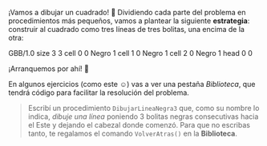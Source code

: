 ¡Vamos a dibujar un cuadrado! :raised_hands: Dividiendo cada parte del problema en procedimientos más pequeños, vamos a plantear la siguiente **estrategia**: construir al cuadrado como tres líneas de tres bolitas, una encima de la otra:

<gs-board>
 GBB/1.0
 size 3 3
 cell 0 0 Negro 1
 cell 1 0 Negro 1
 cell 2 0 Negro 1
 head 0 0
</gs-board>

¡Arranquemos por ahí! :muscle:

En algunos ejercicios (como este :relaxed:) vas a ver una pestaña _Biblioteca_, que tendrá código para facilitar la resolución del problema.

> Escribí un procedimiento `DibujarLineaNegra3` que, como su nombre lo indica, _dibuje una línea_ poniendo 3 bolitas negras consecutivas hacia el Este y dejando el cabezal donde comenzó. Para que no escribas tanto, te regalamos el comando `VolverAtras()` en la **Biblioteca**.